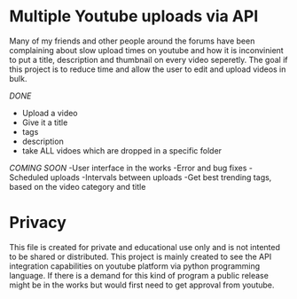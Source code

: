 # Multiple Youtube uploads via API
Many of my friends and other people around the forums have been complaining about slow upload times on youtube and how it is inconvinient to put a title, description and thumbnail on every video seperetly. The goal if this project is to reduce time and allow the user to edit and upload videos in bulk.

*DONE*
- Upload a video
- Give it a title
- tags
- description
- take ALL vidoes which are dropped in a specific folder

*COMING SOON*
-User interface in the works
-Error and bug fixes
-Scheduled uploads
-Intervals between uploads
-Get best trending tags, based on the video category and title

# Privacy
This file is created for private and educational use only and is not intented to be shared or distributed. This project is mainly created to see the API integration capabilities on youtube platform via python programming language. If there is a demand for this kind of program a public release might be in the works but would first need to get approval from youtube.
